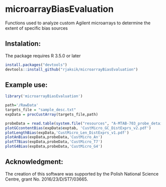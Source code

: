 
<!-- README.md is generated from README.Rmd. Please edit that file -->

# microarrayBiasEvaluation

<!-- badges: start -->
<!-- badges: end -->

Functions used to analyze custom Agilent microarrays to determine the
extent of specific bias sources

## Instalation:

The package requires R 3.5.0 or later

``` r
install.packages("devtools")  
devtools::install_github("rjaksik/microarrayBiasEvaluation")
```

## Example use:

``` r
library('microarrayBiasEvaluation')

path='/RawData'
targets_file = "sample_desc.txt"
expData = procCustArray(targets_file,path)

probeData = read.table(system.file("resources", "A-MTAB-703_probe_details.txt", package = "microarrayBiasEvaluation"),header=T,sep='\t')
plotGCcontentBias(expData$exptab, 'CustMicro_GC_DistExprs_v2.pdf')
plotLengthBias(expData,'CustMicro_Len_DistExprs_v1.pdf')
plotAnBias(expData,probeData,'CustMicro_An')
plotT7Bias(expData,probeData,'CustMicro_T7')
plotG4Bias(expData,probeData,'CustMicro_G4')
```

## Acknowledgment:

The creation of this software was supported by the Polish National Science Centre, grant No. 2016/23/D/ST7/03665.
